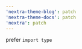 ```yaml
---
'nextra-theme-blog': patch
'nextra-theme-docs': patch
'nextra': patch
---
```


prefer `import type`
